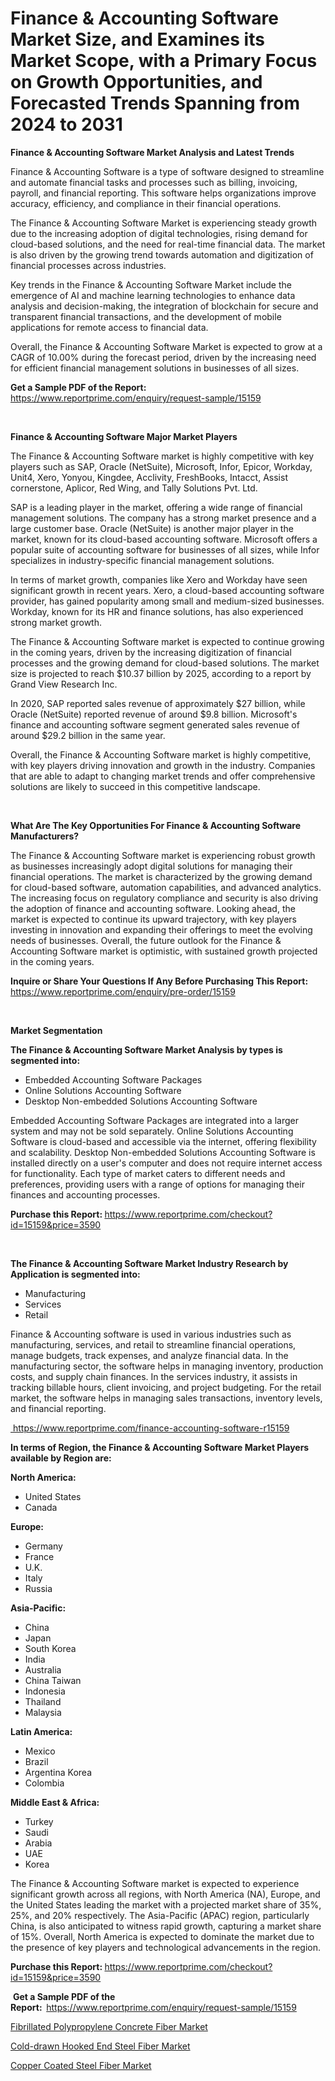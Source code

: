 <p><h1>Finance & Accounting Software Market Size, and Examines its Market Scope, with a Primary Focus on Growth Opportunities, and Forecasted Trends Spanning from 2024 to 2031</h1></p><p><strong>Finance & Accounting Software Market Analysis and Latest Trends</strong></p>
<p><p>Finance & Accounting Software is a type of software designed to streamline and automate financial tasks and processes such as billing, invoicing, payroll, and financial reporting. This software helps organizations improve accuracy, efficiency, and compliance in their financial operations.</p><p>The Finance & Accounting Software Market is experiencing steady growth due to the increasing adoption of digital technologies, rising demand for cloud-based solutions, and the need for real-time financial data. The market is also driven by the growing trend towards automation and digitization of financial processes across industries.</p><p>Key trends in the Finance & Accounting Software Market include the emergence of AI and machine learning technologies to enhance data analysis and decision-making, the integration of blockchain for secure and transparent financial transactions, and the development of mobile applications for remote access to financial data.</p><p>Overall, the Finance & Accounting Software Market is expected to grow at a CAGR of 10.00% during the forecast period, driven by the increasing need for efficient financial management solutions in businesses of all sizes.</p></p>
<p><strong>Get a Sample PDF of the Report:&nbsp;</strong> <a href="https://www.reportprime.com/enquiry/request-sample/15159">https://www.reportprime.com/enquiry/request-sample/15159</a></p>
<p>&nbsp;</p>
<p><strong>Finance & Accounting Software Major Market Players</strong></p>
<p><p>The Finance & Accounting Software market is highly competitive with key players such as SAP, Oracle (NetSuite), Microsoft, Infor, Epicor, Workday, Unit4, Xero, Yonyou, Kingdee, Acclivity, FreshBooks, Intacct, Assist cornerstone, Aplicor, Red Wing, and Tally Solutions Pvt. Ltd.</p><p>SAP is a leading player in the market, offering a wide range of financial management solutions. The company has a strong market presence and a large customer base. Oracle (NetSuite) is another major player in the market, known for its cloud-based accounting software. Microsoft offers a popular suite of accounting software for businesses of all sizes, while Infor specializes in industry-specific financial management solutions.</p><p>In terms of market growth, companies like Xero and Workday have seen significant growth in recent years. Xero, a cloud-based accounting software provider, has gained popularity among small and medium-sized businesses. Workday, known for its HR and finance solutions, has also experienced strong market growth.</p><p>The Finance & Accounting Software market is expected to continue growing in the coming years, driven by the increasing digitization of financial processes and the growing demand for cloud-based solutions. The market size is projected to reach $10.37 billion by 2025, according to a report by Grand View Research Inc.</p><p>In 2020, SAP reported sales revenue of approximately $27 billion, while Oracle (NetSuite) reported revenue of around $9.8 billion. Microsoft's finance and accounting software segment generated sales revenue of around $29.2 billion in the same year.</p><p>Overall, the Finance & Accounting Software market is highly competitive, with key players driving innovation and growth in the industry. Companies that are able to adapt to changing market trends and offer comprehensive solutions are likely to succeed in this competitive landscape.</p></p>
<p>&nbsp;</p>
<p><strong>What Are The Key Opportunities For Finance & Accounting Software Manufacturers?</strong></p>
<p><p>The Finance & Accounting Software market is experiencing robust growth as businesses increasingly adopt digital solutions for managing their financial operations. The market is characterized by the growing demand for cloud-based software, automation capabilities, and advanced analytics. The increasing focus on regulatory compliance and security is also driving the adoption of finance and accounting software. Looking ahead, the market is expected to continue its upward trajectory, with key players investing in innovation and expanding their offerings to meet the evolving needs of businesses. Overall, the future outlook for the Finance & Accounting Software market is optimistic, with sustained growth projected in the coming years.</p></p>
<p><strong>Inquire or Share Your Questions If Any Before Purchasing This Report:</strong> <a href="https://www.reportprime.com/enquiry/pre-order/15159">https://www.reportprime.com/enquiry/pre-order/15159</a></p>
<p>&nbsp;</p>
<p><strong>Market Segmentation</strong></p>
<p><strong>The Finance & Accounting Software Market Analysis by types is segmented into:</strong></p>
<p><ul><li>Embedded Accounting Software Packages</li><li>Online Solutions Accounting Software</li><li>Desktop Non-embedded Solutions Accounting Software</li></ul></p>
<p><p>Embedded Accounting Software Packages are integrated into a larger system and may not be sold separately. Online Solutions Accounting Software is cloud-based and accessible via the internet, offering flexibility and scalability. Desktop Non-embedded Solutions Accounting Software is installed directly on a user's computer and does not require internet access for functionality. Each type of market caters to different needs and preferences, providing users with a range of options for managing their finances and accounting processes.</p></p>
<p><strong>Purchase this Report:&nbsp;</strong><a href="https://www.reportprime.com/checkout?id=15159&price=3590">https://www.reportprime.com/checkout?id=15159&price=3590</a></p>
<p>&nbsp;</p>
<p><strong>The Finance & Accounting Software Market Industry Research by Application is segmented into:</strong></p>
<p><ul><li>Manufacturing</li><li>Services</li><li>Retail</li></ul></p>
<p><p>Finance & Accounting software is used in various industries such as manufacturing, services, and retail to streamline financial operations, manage budgets, track expenses, and analyze financial data. In the manufacturing sector, the software helps in managing inventory, production costs, and supply chain finances. In the services industry, it assists in tracking billable hours, client invoicing, and project budgeting. For the retail market, the software helps in managing sales transactions, inventory levels, and financial reporting.</p></p>
<p><a href="https://www.reportprime.com/finance-accounting-software-r15159">&nbsp;https://www.reportprime.com/finance-accounting-software-r15159</a></p>
<p><strong>In terms of Region, the Finance & Accounting Software Market Players available by Region are:</strong></p>
<p>
    <p> <strong> North America: </strong>
        <ul>
            <li>United States</li>
            <li>Canada</li>
        </ul>
        </p> 
    <p> <strong> Europe: </strong>
        <ul>
            <li>Germany</li>
            <li>France</li>
            <li>U.K.</li>
            <li>Italy</li>
            <li>Russia</li>
        </ul>
        </p> 
    <p> <strong> Asia-Pacific: </strong>
        <ul>
            <li>China</li>
            <li>Japan</li>
            <li>South Korea</li>
            <li>India</li>
            <li>Australia</li>
            <li>China Taiwan</li>
            <li>Indonesia</li>
            <li>Thailand</li>
            <li>Malaysia</li>
        </ul>
        </p> 
    <p> <strong> Latin America: </strong>
        <ul>
            <li>Mexico</li>
            <li>Brazil</li>
            <li>Argentina Korea</li>
            <li>Colombia</li>
        </ul>
        </p> 
    <p> <strong> Middle East & Africa: </strong>
        <ul>
            <li>Turkey</li>
            <li>Saudi</li>
            <li>Arabia</li>
            <li>UAE</li>
            <li>Korea</li>
        </ul>
    </p>
    </p>
<p><p>The Finance & Accounting Software market is expected to experience significant growth across all regions, with North America (NA), Europe, and the United States leading the market with a projected market share of 35%, 25%, and 20% respectively. The Asia-Pacific (APAC) region, particularly China, is also anticipated to witness rapid growth, capturing a market share of 15%. Overall, North America is expected to dominate the market due to the presence of key players and technological advancements in the region.</p></p>
<p><strong>Purchase this Report: </strong><a href="https://www.reportprime.com/checkout?id=15159&price=3590">https://www.reportprime.com/checkout?id=15159&price=3590</a></p>
<p>&nbsp;<strong>Get a Sample PDF of the Report:&nbsp;&nbsp;</strong><a href="https://www.reportprime.com/enquiry/request-sample/15159">https://www.reportprime.com/enquiry/request-sample/15159</a></p>
<p><strong></strong></p>
<p><p><a href="https://www.linkedin.com/pulse/fibrillated-polypropylene-concrete-fiber-market-size-2024-2031-dv6ff?trackingId=n%2BkL%2FImiKkBm%2BNvgBiy6FQ%3D%3D">Fibrillated Polypropylene Concrete Fiber Market</a></p><p><a href="https://www.linkedin.com/pulse/cold-drawn-hooked-end-steel-fiber-market-offer-valuable-insights-rlk6f?trackingId=%2BySyOqQtkHC9hfaQWBr6wQ%3D%3D">Cold-drawn Hooked End Steel Fiber Market</a></p><p><a href="https://www.linkedin.com/pulse/copper-coated-steel-fiber-market-size-growth-forecast-from-eqr3e?trackingId=d%2BqANyIPF3qY3K%2FT%2BS2bOA%3D%3D">Copper Coated Steel Fiber Market</a></p></p>